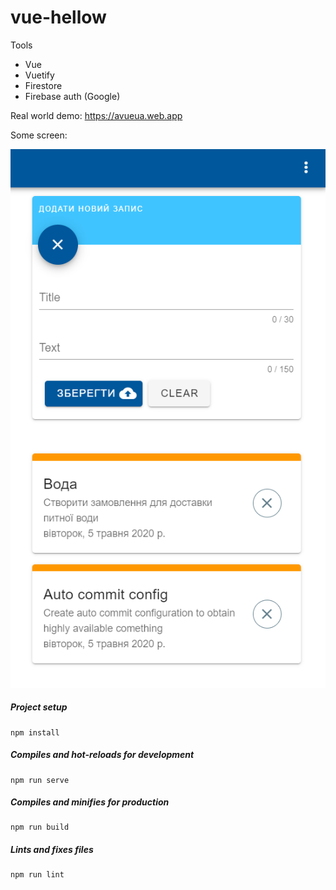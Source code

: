 # vue-hellow

Tools
- Vue 
- Vuetify 
- Firestore
- Firebase auth (Google)

Real world demo: https://avueua.web.app

Some screen:

![todolist](./img.PNG?raw=true "Title")

##### Project setup
```
npm install
```

##### Compiles and hot-reloads for development
```
npm run serve
```

##### Compiles and minifies for production
```
npm run build
```

##### Lints and fixes files
```
npm run lint
```
